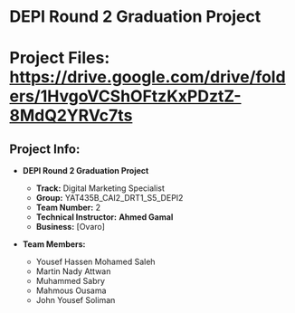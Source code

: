# DEPI Round 2 Graduation Project
# Project Files: https://drive.google.com/drive/folders/1HvgoVCShOFtzKxPDztZ-8MdQ2YRVc7ts
## Project Info:

- **DEPI Round 2 Graduation Project**
  
  - **Track:** Digital Marketing Specialist
  - **Group:** YAT435B_CAI2_DRT1_S5_DEPI2
  - **Team Number:** 2
  - **Technical Instructor:** **Ahmed Gamal**
  - **Business:** [Ovaro]

- **Team Members:**
  - Yousef Hassen Mohamed Saleh
  - Martin Nady Attwan
  - Muhammed Sabry
  - Mahmous Ousama
  - John Yousef Soliman 
